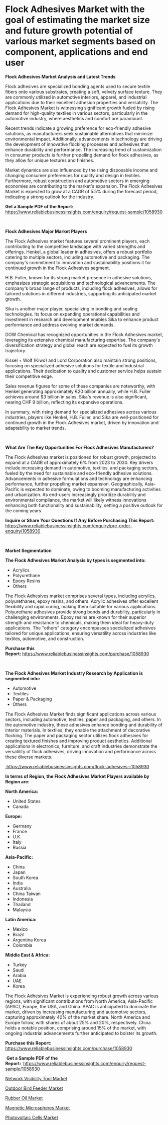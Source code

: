 <p><h1>Flock Adhesives Market with the goal of estimating the market size and future growth potential of various market segments based on component, applications and end user</h1></p><p><strong>Flock Adhesives Market Analysis and Latest Trends</strong></p>
<p><p>Flock adhesives are specialized bonding agents used to secure textile fibers onto various substrates, creating a soft, velvety surface texture. They are commonly utilized in automotive interiors, apparel, and industrial applications due to their excellent adhesion properties and versatility. The Flock Adhesives Market is witnessing significant growth fueled by rising demand for high-quality textiles in various sectors, particularly in the automotive industry, where aesthetics and comfort are paramount. </p><p>Recent trends indicate a growing preference for eco-friendly adhesive solutions, as manufacturers seek sustainable alternatives that minimize environmental impact. Additionally, advancements in technology are driving the development of innovative flocking processes and adhesives that enhance durability and performance. The increasing trend of customization in consumer products is further propelling demand for flock adhesives, as they allow for unique textures and finishes.</p><p>Market dynamics are also influenced by the rising disposable income and changing consumer preferences for quality and design in textiles. Furthermore, robust construction and automotive sectors in emerging economies are contributing to the market's expansion. The Flock Adhesives Market is expected to grow at a CAGR of 5.5% during the forecast period, indicating a strong outlook for the industry.</p></p>
<p><strong>Get a Sample PDF of the Report:&nbsp;</strong> <a href="https://www.reliablebusinessinsights.com/enquiry/request-sample/1058930?utm_campaign=113&utm_medium=2&utm_source=Github&utm_content=ia&utm_term=30012025&utm_id=flock-adhesives">https://www.reliablebusinessinsights.com/enquiry/request-sample/1058930</a></p>
<p>&nbsp;</p>
<p><strong>Flock Adhesives Major Market Players</strong></p>
<p><p>The Flock Adhesives market features several prominent players, each contributing to the competitive landscape with varied strengths and offerings. Henkel, a global leader in adhesives, offers a robust portfolio catering to multiple sectors, including automotive and packaging. The company's commitment to innovation and sustainability positions it for continued growth in the Flock Adhesives segment.</p><p>H.B. Fuller, known for its strong market presence in adhesive solutions, emphasizes strategic acquisitions and technological advancements. The company's broad range of products, including flock adhesives, allows for tailored solutions in different industries, supporting its anticipated market growth.</p><p>Sika is another major player, specializing in bonding and sealing technologies. Its focus on expanding operational capabilities and investment in research and development enables Sika to enhance product performance and address evolving market demands.</p><p>DOW Chemical has recognized opportunities in the Flock Adhesives market, leveraging its extensive chemical manufacturing expertise. The company's diversification strategy and global reach are expected to fuel its growth trajectory.</p><p>Kissel + Wolf (Kiwo) and Lord Corporation also maintain strong positions, focusing on specialized adhesive solutions for textile and industrial applications. Their dedication to quality and customer service helps sustain their competitive edge.</p><p>Sales revenue figures for some of these companies are noteworthy, with Henkel generating approximately €20 billion annually, while H.B. Fuller achieves around $3 billion in sales. Sika's revenue is also significant, nearing CHF 9 billion, reflecting its expansive operations.</p><p>In summary, with rising demand for specialized adhesives across various industries, players like Henkel, H.B. Fuller, and Sika are well-positioned for continued growth in the Flock Adhesives market, driven by innovation and adaptability to market trends.</p></p>
<p>&nbsp;</p>
<p><strong>What Are The Key Opportunities For Flock Adhesives Manufacturers?</strong></p>
<p><p>The Flock Adhesives market is positioned for robust growth, projected to expand at a CAGR of approximately 6% from 2023 to 2030. Key drivers include increasing demand in automotive, textiles, and packaging sectors, fueled by the need for sustainable and eco-friendly adhesive solutions. Advancements in adhesive formulations and technology are enhancing performance, further propelling market expansion. Geographically, Asia-Pacific is expected to dominate, owing to booming manufacturing activities and urbanization. As end-users increasingly prioritize durability and environmental compliance, the market will likely witness innovations enhancing both functionality and sustainability, setting a positive outlook for the coming years.</p></p>
<p><strong>Inquire or Share Your Questions If Any Before Purchasing This Report:</strong> <a href="https://www.reliablebusinessinsights.com/enquiry/pre-order-enquiry/1058930?utm_campaign=113&utm_medium=2&utm_source=Github&utm_content=ia&utm_term=30012025&utm_id=flock-adhesives">https://www.reliablebusinessinsights.com/enquiry/pre-order-enquiry/1058930</a></p>
<p>&nbsp;</p>
<p><strong>Market Segmentation</strong></p>
<p><strong>The Flock Adhesives Market Analysis by types is segmented into:</strong></p>
<p><ul><li>Acrylics</li><li>Polyurethane</li><li>Epoxy Resins</li><li>Others</li></ul></p>
<p><p>The Flock Adhesives market comprises several types, including acrylics, polyurethanes, epoxy resins, and others. Acrylic adhesives offer excellent flexibility and rapid curing, making them suitable for various applications. Polyurethane adhesives provide strong bonds and durability, particularly in challenging environments. Epoxy resins are known for their superior strength and resistance to chemicals, making them ideal for heavy-duty applications. The "others" category encompasses specialized adhesives tailored for unique applications, ensuring versatility across industries like textiles, automotive, and construction.</p></p>
<p><strong>Purchase this Report:&nbsp;</strong><a href="https://www.reliablebusinessinsights.com/purchase/1058930?utm_campaign=113&utm_medium=2&utm_source=Github&utm_content=ia&utm_term=30012025&utm_id=flock-adhesives">https://www.reliablebusinessinsights.com/purchase/1058930</a></p>
<p>&nbsp;</p>
<p><strong>The Flock Adhesives Market Industry Research by Application is segmented into:</strong></p>
<p><ul><li>Automotive</li><li>Textiles</li><li>Paper & Packaging</li><li>Others</li></ul></p>
<p><p>The Flock Adhesives Market finds significant applications across various sectors, including automotive, textiles, paper and packaging, and others. In the automotive industry, these adhesives enhance bonding and durability of interior materials. In textiles, they enable the attachment of decorative flocking. The paper and packaging sector utilizes flock adhesives for creating textured finishes and improving product aesthetics. Additional applications in electronics, furniture, and craft industries demonstrate the versatility of flock adhesives, driving innovation and performance across these diverse markets.</p></p>
<p><a href="https://www.reliablebusinessinsights.com/flock-adhesives-r1058930?utm_campaign=113&utm_medium=2&utm_source=Github&utm_content=ia&utm_term=30012025&utm_id=flock-adhesives">&nbsp;https://www.reliablebusinessinsights.com/flock-adhesives-r1058930</a></p>
<p><strong>In terms of Region, the Flock Adhesives Market Players available by Region are:</strong></p>
<p>
    <p> <strong> North America: </strong>
        <ul>
            <li>United States</li>
            <li>Canada</li>
        </ul>
        </p> 
    <p> <strong> Europe: </strong>
        <ul>
            <li>Germany</li>
            <li>France</li>
            <li>U.K.</li>
            <li>Italy</li>
            <li>Russia</li>
        </ul>
        </p> 
    <p> <strong> Asia-Pacific: </strong>
        <ul>
            <li>China</li>
            <li>Japan</li>
            <li>South Korea</li>
            <li>India</li>
            <li>Australia</li>
            <li>China Taiwan</li>
            <li>Indonesia</li>
            <li>Thailand</li>
            <li>Malaysia</li>
        </ul>
        </p> 
    <p> <strong> Latin America: </strong>
        <ul>
            <li>Mexico</li>
            <li>Brazil</li>
            <li>Argentina Korea</li>
            <li>Colombia</li>
        </ul>
        </p> 
    <p> <strong> Middle East & Africa: </strong>
        <ul>
            <li>Turkey</li>
            <li>Saudi</li>
            <li>Arabia</li>
            <li>UAE</li>
            <li>Korea</li>
        </ul>
    </p>
    </p>
<p><p>The Flock Adhesives Market is experiencing robust growth across various regions, with significant contributions from North America, Asia-Pacific (APAC), Europe, the USA, and China. APAC is anticipated to dominate the market, driven by increasing manufacturing and automotive sectors, capturing approximately 40% of the market share. North America and Europe follow, with shares of about 25% and 20%, respectively. China holds a notable position, comprising around 15% of the market, with ongoing industrial advancements further anticipated to bolster its growth.</p></p>
<p><strong>Purchase this Report: </strong><a href="https://www.reliablebusinessinsights.com/purchase/1058930?utm_campaign=113&utm_medium=2&utm_source=Github&utm_content=ia&utm_term=30012025&utm_id=flock-adhesives">https://www.reliablebusinessinsights.com/purchase/1058930</a></p>
<p>&nbsp;<strong>Get a Sample PDF of the Report:&nbsp;&nbsp;</strong><a href="https://www.reliablebusinessinsights.com/enquiry/request-sample/1058930?utm_campaign=113&utm_medium=2&utm_source=Github&utm_content=ia&utm_term=30012025&utm_id=flock-adhesives">https://www.reliablebusinessinsights.com/enquiry/request-sample/1058930</a></p>
<p><strong></strong></p>
<p><p><a href="https://www.linkedin.com/pulse/navigating-global-network-visibility-tool-market-landscape-vekue?utm_campaign=113&utm_medium=2&utm_source=Github&utm_content=ia&utm_term=30012025&utm_id=flock-adhesives">Network Visibility Tool Market</a></p><p><a href="https://www.linkedin.com/pulse/outdoor-bird-feeder-market-analysis-report-predicts-cmvwc?utm_campaign=113&utm_medium=2&utm_source=Github&utm_content=ia&utm_term=30012025&utm_id=flock-adhesives">Outdoor Bird Feeder Market</a></p><p><a href="https://github.com/sca704osol/Market-Research-Report-List-1/blob/main/rubber-oil-market.md?utm_campaign=113&utm_medium=2&utm_source=Github&utm_content=ia&utm_term=30012025&utm_id=flock-adhesives">Rubber Oil Market</a></p><p><a href="https://github.com/kbollin866/Market-Research-Report-List-1/blob/main/magnetic-microspheres-market.md?utm_campaign=113&utm_medium=2&utm_source=Github&utm_content=ia&utm_term=30012025&utm_id=flock-adhesives">Magnetic Microspheres Market</a></p><p><a href="https://www.linkedin.com/pulse/future-trends-growth-prospects-photovoltaic-cells-market-vgu1e?utm_campaign=113&utm_medium=2&utm_source=Github&utm_content=ia&utm_term=30012025&utm_id=flock-adhesives">Photovoltaic Cells Market</a></p></p>